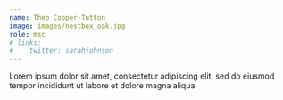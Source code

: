 ```yaml
---
name: Theo Cooper-Tutton
image: images/nestbox_oak.jpg
role: msc
# links:
#    twitter: sarahjohnson
---
```


Lorem ipsum dolor sit amet, consectetur adipiscing elit, sed do eiusmod tempor incididunt ut labore et dolore magna aliqua.
